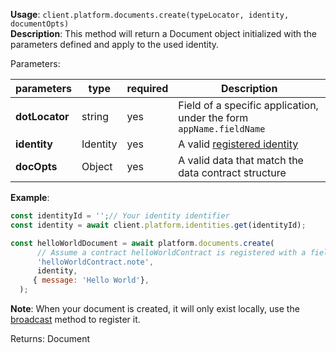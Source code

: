 **Usage**: `client.platform.documents.create(typeLocator, identity, documentOpts)`    
**Description**: This method will return a Document object initialized with the parameters defined and apply to the used identity. 

Parameters: 

| parameters        | type    | required            | Description                                                       |  
|-------------------|---------|------------------	| -----------------------------------------------------------------	|
| **dotLocator**    | string  | yes                 | Field of a specific application, under the form `appName.fieldName` |
| **identity**      | Identity| yes                 | A valid [registered identity](/platform/identities/register.md) |
| **docOpts**       | Object  | yes                 | A valid data that match the data contract structure |

**Example**: 
```js
const identityId = '';// Your identity identifier
const identity = await client.platform.identities.get(identityId);

const helloWorldDocument = await platform.documents.create(
      // Assume a contract helloWorldContract is registered with a field note
      'helloWorldContract.note',
      identity,
     { message: 'Hello World'},
  );
```
**Note**: When your document is created, it will only exist locally, use the [broadcast](/platform/documents/broadcast.md) method to register it.  

Returns: Document
